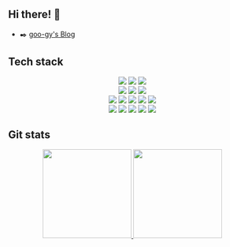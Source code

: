 ## Hi there! 👋 

- :black_nib: [goo-gy's Blog](https://goo-gy.github.io/)

## Tech stack
<p align="center">
  <img src="https://img.shields.io/badge/c%2B%2B-00599C?logo=c%2B%2B&logoColor=white"/>
  <img src="https://img.shields.io/badge/JavaScript-F7DF1E?logo=JavaScript&logoColor=white"/>
  <img src="https://img.shields.io/badge/Python-3776AB?logo=Python&logoColor=white"/>
  <br/>
  <img src="https://img.shields.io/badge/Docker-2496ED?logo=Docker&logoColor=white"/>
  <img src="https://img.shields.io/badge/Apache Kafka-231F20?logo=Apache Kafka&logoColor=white"/>
  <img src="https://img.shields.io/badge/NGINX-009639?logo=NGINX&logoColor=white"/>
  <br/>
  <img src="https://img.shields.io/badge/Node.js-339933?logo=Node.js&logoColor=white"/>
  <img src="https://img.shields.io/badge/ESLint-4B32C3?logo=ESLint&logoColor=white"/>
  <img src="https://img.shields.io/badge/Socket.io-010101?logo=Socket.io&logoColor=white"/>
  <img src="https://img.shields.io/badge/MySQL-4479A1?logo=MySQL&logoColor=white"/>
  <img src="https://img.shields.io/badge/Sequelize-52B0E7?logo=Sequelize&logoColor=white"/>
  <br/>
  <img src="https://img.shields.io/badge/React-61DAFB?logo=React&logoColor=white"/>
  <img src="https://img.shields.io/badge/Redux-764ABC?logo=Redux&logoColor=white"/>
  <img src="https://img.shields.io/badge/GraphQL-E10098?logo=GraphQL&logoColor=white"/>
  <img src="https://img.shields.io/badge/Material UI-007FFF?logo=MUI&logoColor=white"/>
  <img src="https://img.shields.io/badge/Tailwind CSS-06B6D4?logo=Tailwind CSS&logoColor=white"/>
</p>

## Git stats
<p align="center">
<a href="https://github.com/goo-gy">
  <img height="180em" src="https://github-readme-stats-eight-theta.vercel.app/api?username=goo-gy&show_icons=true&theme=algolia&include_all_commits=true"/>
  <img height="180em" src="https://github-readme-stats-eight-theta.vercel.app/api/top-langs/?username=goo-gy&layout=compact&langs_count=6&theme=algolia"/>
</a>
</p>

